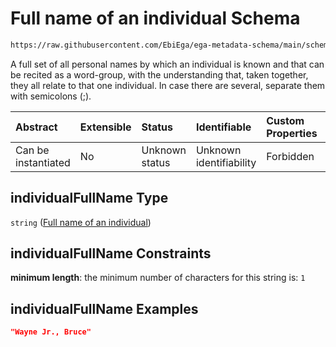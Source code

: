 # Full name of an individual Schema

```txt
https://raw.githubusercontent.com/EbiEga/ega-metadata-schema/main/schemas/EGA.common-definitions.json#/$defs/contactDetails/properties/individualFullName
```

A full set of all personal names by which an individual is known and that can be recited as a word-group, with the understanding that, taken together, they all relate to that one individual. In case there are several, separate them with semicolons (;).

| Abstract            | Extensible | Status         | Identifiable            | Custom Properties | Additional Properties | Access Restrictions | Defined In                                                                                           |
| :------------------ | :--------- | :------------- | :---------------------- | :---------------- | :-------------------- | :------------------ | :--------------------------------------------------------------------------------------------------- |
| Can be instantiated | No         | Unknown status | Unknown identifiability | Forbidden         | Allowed               | none                | [EGA.common-definitions.json\*](../../../schemas/EGA.common-definitions.json "open original schema") |

## individualFullName Type

`string` ([Full name of an individual](ega-4-defs-contact-details-properties-full-name-of-an-individual.md))

## individualFullName Constraints

**minimum length**: the minimum number of characters for this string is: `1`

## individualFullName Examples

```json
"Wayne Jr., Bruce"
```
